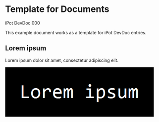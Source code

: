 Template for Documents
======================

iPot DevDoc 000

This example document works as a template for iPot DevDoc entries.

Lorem ipsum
-----------

Lorem ipsum dolor sit amet, consectetur adipiscing elit.

![Lorem ipsum](./lorem-ipsum-rasterized.png)
